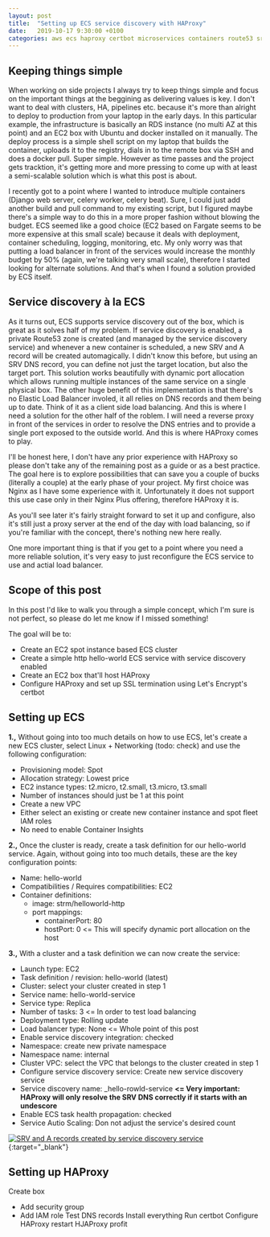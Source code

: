 ```yaml
---
layout: post
title:  "Setting up ECS service discovery with HAProxy"
date:   2019-10-17 9:30:00 +0100
categories: aws ecs haproxy certbot microservices containers route53 srv nginx
---
```


## Keeping things simple
When working on side projects I always try to keep things simple and focus on the important things at the beggining as delivering values is key. I don't want to deal with clusters, HA, pipelines etc. because it's more than alright to deploy to production from your laptop in the early days. In this particular example, the infrastructure is basically an RDS instance (no multi AZ at this point) and an EC2 box with Ubuntu and docker installed on it manually. The deploy process is a simple shell script on my laptop that builds the container, uploads it to the registry, dials in to the remote box via SSH and does a docker pull. Super simple. However as time passes and the project gets tracktion, it's getting more and more pressing to come up with at least a semi-scalable solution which is what this post is about.

I recently got to a point where I wanted to introduce multiple containers (Django web server, celery worker, celery beat). Sure, I could just add another build and pull command to my existing script, but I figured maybe there's a simple way to do this in a more proper fashion without blowing the budget. ECS seemed like a good choice (EC2 based on Fargate seems to be more expensive at this small scale) because it deals with deployment, container scheduling, logging, monitoring, etc. My only worry was that putting a load balancer in front of the services would increase the monthly budget by 50% (again, we're talking very small scale), therefore I started looking for alternate solutions. And that's when I found a solution provided by ECS itself.

## Service discovery à la ECS
As it turns out, ECS supports service discovery out of the box, which is great as it solves half of my problem. If service discovery is enabled, a private Route53 zone is created (and managed by the service discovery service) and whenever a new container is scheduled, a new SRV and A record will be created automagically. I didn't know this before, but using an SRV DNS record, you can define not just the target location, but also the target port. This solution works beautifully with dynamic port allocation which allows running multiple instances of the same service on a single physical box. The other huge benefit of this implementation is that there's no Elastic Load Balancer involed, it all relies on DNS records and them being up to date. Think of it as a client side load balancing. And this is where I need a solution for the other half of the roblem. I will need a reverse proxy in front of the services in order to resolve the DNS entries and to provide a single port exposed to the outside world. And this is where HAProxy comes to play.

I'll be honest here, I don't have any prior experience with HAProxy so please don't take any of the remaining post as a guide or as a best practice. The goal here is to explore possibilities that can save you a couple of bucks (literally a couple) at the early phase of your project. My first choice was Nginx as I have some experience with it. Unfortunately it does not support this use case only in their Nginx Plus offering, therefore HAProxy it is.

As you'll see later it's fairly straight forward to set it up and configure, also it's still just a proxy server at the end of the day with load balancing, so if you're familiar with the concept, there's nothing new here really.

One more important thing is that if you get to a point where you need a more reliable solution, it's very easy to just reconfigure the ECS service to use and actial load balancer.

## Scope of this post
In this post I'd like to walk you through a simple concept, which I'm sure is not perfect, so please do let me know if I missed something!

The goal will be to:
- Create an EC2 spot instance based ECS cluster
- Create a simple http hello-world ECS service with service discovery enabled
- Create an EC2 box that'll host HAProxy
- Configure HAProxy and set up SSL termination using Let's Encrypt's certbot

## Setting up ECS

**1.,** Without going into too much details on how to use ECS, let's create a new ECS cluster, select Linux + Networking (todo: check) and use the following configuration:
- Provisioning model: Spot
- Allocation strategy: Lowest price
- EC2 instance types: t2.micro, t2.small, t3.micro, t3.small
- Number of instances should just be 1 at this point
- Create a new VPC
- Either select an existing or create new container instance and spot fleet IAM roles
- No need to enable Container Insights 

**2.,** Once the cluster is ready, create a task definition for our hello-world service. Again, without going into too much details, these are the key configuration points:
- Name: hello-world
- Compatibilities / Requires compatibilities: EC2
- Container definitions:
    - image: strm/helloworld-http
    - port mappings:
        - containerPort: 80
        - hostPort: 0 <= This will specify dynamic port allocation on the host

**3.,** With a cluster and a task definition we can now create the service:
- Launch type: EC2
- Task definition / revision: hello-world (latest)
- Cluster: select your cluster created in step 1
- Service name: hello-world-service
- Service type: Replica
- Number of tasks: 3 <= In order to test load balancing
- Deployment type: Rolling update
- Load balancer type: None <= Whole point of this post
- Enable service discovery integration: checked
- Namespace: create new private namespace
- Namespace name: internal
- Cluster VPC: select the VPC that belongs to the cluster created in step 1
- Configure service discovery service: Create new service discovery service
- Service discovery name: _hello-rowld-service **<= Very important: HAProxy will only resolve the SRV DNS correctly if it starts with an undescore**
- Enable ECS task health propagation: checked
- Service Autio Scaling: Don not adjust the service's desired count

[![SRV and A records created by service discovery service][dns_records]][dns_records]{:target="_blank"}


## Setting up HAProxy

Create box
- Add security group
- Add IAM role
Test DNS records
Install everything
Run certbot
Configure HAProxy
restart HJAProxy
profit




[dns_records]: https://tamas.dev/static/2019-10-17/service_discovery_records.png


[cloudfront_502_image]: https://tamas.dev/static/cloudfront_502s.png
[cloudfront_502_link]: https://aws.amazon.com/premiumsupport/knowledge-center/resolve-cloudfront-connection-error/
[shakespeare_image]: https://external-asdasdpreview.redd.it/E896abucqJeMw3XvoqpZ4RMHbKBjRoqqDlpFwqECmtg.jpg?width=960&crop=smart&auto=webp&s=52d8c00bf39e5759cec1be9938d515f2d81f4b63
[shakespeare_link]: https://www.reddit.com/r/me_irl/comments/86tb5k/meirl/